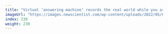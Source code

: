 ```yaml
---
title: "Virtual ‘answering machine’ records the real world while you are in VR"
imageUrl: "https://images.newscientist.com/wp-content/uploads/2022/05/05135158/SEI_102180677.jpg?width=600"
index: 230
weight: 230
---
```

